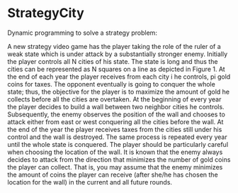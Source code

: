 # StrategyCity

Dynamic programming to solve a strategy problem:

A new strategy video game has the player taking the role of the ruler of a weak state which
is under attack by a substantially stronger enemy. Initially the player controls all N cities of his
state. The state is long and thus the cities can be represented as N squares on a line as depicted
in Figure 1. At the end of each year the player receives from each city i he controls, pi gold coins
for taxes. The opponent eventually is going to conquer the whole state; thus, the objective for the
player is to maximize the amount of gold he collects before all the cities are overtaken.
At the beginning of every year the player decides to build a wall between two neighbor cities
he controls. Subsequently, the enemy observes the position of the wall and chooses to attack either
from east or west conquering all the cities before the wall. At the end of the year the player receives
taxes from the cities still under his control and the wall is destroyed. The same process is repeated
every year until the whole state is conquered.
The player should be particularly careful when choosing the location of the wall. It is known
that the enemy always decides to attack from the direction that minimizes the number of gold coins
the player can collect. That is, you may assume that the enemy minimizes the amount of coins the
player can receive (after she/he has chosen the location for the wall) in the current and all future
rounds.

